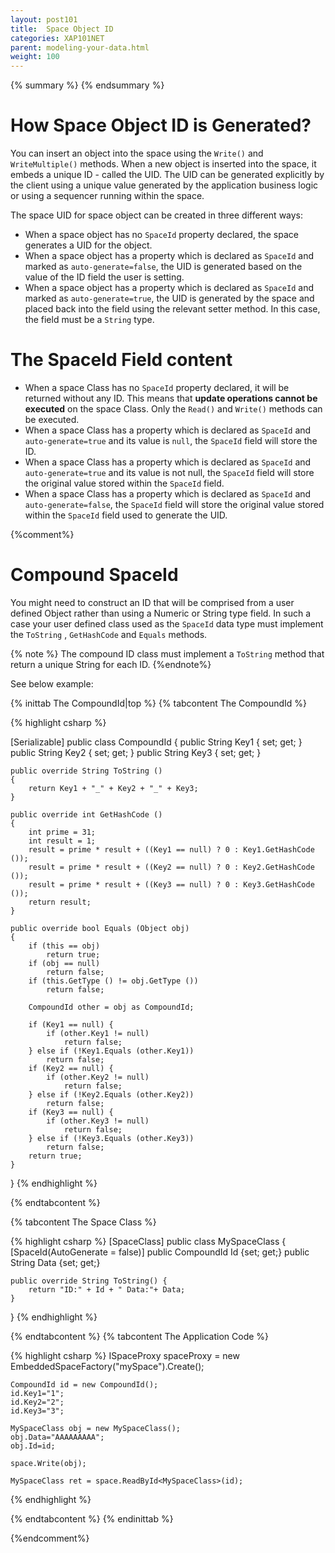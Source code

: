 ```yaml
---
layout: post101
title:  Space Object ID
categories: XAP101NET
parent: modeling-your-data.html
weight: 100
---
```


{% summary %} {% endsummary %}

# How Space Object ID is Generated?

You can insert an object into the space using the `Write()` and `WriteMultiple()` methods. When a new object is inserted into the space, it embeds a unique ID - called the UID. The UID can be generated explicitly by the client using a unique value generated by the application business logic or using a sequencer running within the space.

The space UID for space object can be created in three different ways:

- When a space object has no `SpaceId` property declared, the space generates a UID for the object.
- When a space object has a property which is declared as `SpaceId` and marked as `auto-generate=false`, the UID is generated based on the value of the ID field the user is setting.
- When a space object has a property which is declared as `SpaceId` and marked as `auto-generate=true`, the UID is generated by the space and placed back into the field using the relevant setter method. In this case, the field must be a `String` type.




# The SpaceId Field content

- When a space Class has no `SpaceId` property declared, it will be returned without any ID. This means that **update operations cannot be executed** on the space Class. Only the `Read()` and `Write()` methods can be executed.
- When a space Class has a property which is declared as `SpaceId` and `auto-generate=true` and its value is `null`, the `SpaceId` field will store the ID.
- When a space Class has a property which is declared as `SpaceId` and `auto-generate=true` and its value is not null, the `SpaceId` field will store the original value stored within the `SpaceId` field.
- When a space Class has a property which is declared as `SpaceId` and `auto-generate=false`, the `SpaceId` field will store the original value stored within the `SpaceId` field used to generate the UID.

{%comment%}

# Compound SpaceId

You might need to construct an ID that will be comprised from a user defined Object rather than using a Numeric or String type field. In such a case your user defined class used as the `SpaceId` data type must implement the `ToString` , `GetHashCode` and `Equals` methods.

{% note %} The compound ID class must implement a `ToString` method that return a unique String for each ID. {%endnote%}

See below example:

{% inittab The CompoundId|top %}
{% tabcontent The CompoundId %}

{% highlight csharp %}

[Serializable]
public class CompoundId
{
	public String Key1 { set; get; }
	public String Key2 { set; get; }
	public String Key3 { set; get; }

	public override String ToString ()
	{
		return Key1 + "_" + Key2 + "_" + Key3;
	}

	public override int GetHashCode ()
	{
		int prime = 31;
		int result = 1;
		result = prime * result + ((Key1 == null) ? 0 : Key1.GetHashCode ());
		result = prime * result + ((Key2 == null) ? 0 : Key2.GetHashCode ());
		result = prime * result + ((Key3 == null) ? 0 : Key3.GetHashCode ());
		return result;
	}

	public override bool Equals (Object obj)
	{
		if (this == obj)
			return true;
		if (obj == null)
			return false;
		if (this.GetType () != obj.GetType ())
			return false;

		CompoundId other = obj as CompoundId;

		if (Key1 == null) {
			if (other.Key1 != null)
				return false;
		} else if (!Key1.Equals (other.Key1))
			return false;
		if (Key2 == null) {
			if (other.Key2 != null)
				return false;
		} else if (!Key2.Equals (other.Key2))
			return false;
		if (Key3 == null) {
			if (other.Key3 != null)
				return false;
		} else if (!Key3.Equals (other.Key3))
			return false;
		return true;
	}
}
{% endhighlight %}

{% endtabcontent %}

{% tabcontent The Space Class %}

{% highlight csharp %}
[SpaceClass]
public class MySpaceClass {
	[SpaceId(AutoGenerate = false)]
	public CompoundId Id {set; get;}
	public String Data {set; get;}


	public override String ToString() {
		return "ID:" + Id + " Data:"+ Data;
	}
}
{% endhighlight %}

{% endtabcontent %}
{% tabcontent The Application Code %}

{% highlight csharp %}
ISpaceProxy spaceProxy = new EmbeddedSpaceFactory("mySpace").Create();

    CompoundId id = new CompoundId();
    id.Key1="1";
    id.Key2="2";
    id.Key3="3";

    MySpaceClass obj = new MySpaceClass();
    obj.Data="AAAAAAAAA";
    obj.Id=id;

    space.Write(obj);

    MySpaceClass ret = space.ReadById<MySpaceClass>(id);
{% endhighlight %}

{% endtabcontent %}
{% endinittab %}

{%endcomment%}
